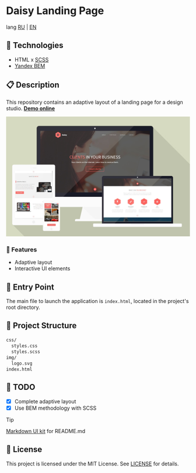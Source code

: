# Daisy Landing Page

lang [RU][home_ru] | [EN][home_en]

## 🚀 Technologies

- HTML x [SCSS][link0]
- [Yandex BEM][link1]

## 📋 Description

This repository contains an adaptive layout of a landing page for a design studio. [**Demo online**][preview]

![asset0]

### 📌 Features

- Adaptive layout
- Interactive UI elements

## 🏁 Entry Point

The main file to launch the application is `index.html`, located in the project's root directory.

## 📂 Project Structure

```plaintext
css/
  styles.css
  styles.scss
img/
  logo.svg
index.html
```

## 📝 TODO

- [x] Complete adaptive layout
- [x] Use BEM methodology with SCSS

> [!TIP]
> [Markdown UI kit][md_ui_kit] for README.md

## 📜 License

This project is licensed under the MIT License. See [LICENSE](/LICENSE) for details.

<!-- navigation -->

[home_ru]: README.md
[home_en]: README.en.md
[license]: /LICENSE
[preview]: https://etherealhero.github.io/daisy_landing/
[md_ui_kit]: https://gist.github.com/etherealHero/ffe9de043f3c2639e864b4fddec8e9e4
[link0]: https://sass-scss.ru/
[link1]: https://ru.bem.info/
[link2]: #
[link3]: #
[link4]: #
[link5]: #

<!-- assets -->

[asset0]: assets/preview.jpg "Preview mockups"
[asset1]: /path.png "label on hover"
[asset2]: /path.png "label on hover"
[asset3]: /path.png "label on hover"
[asset4]: /path.png "label on hover"
[asset5]: /path.png "label on hover"
